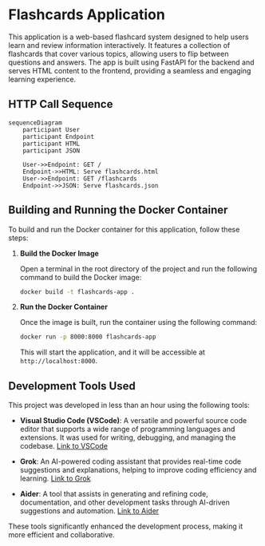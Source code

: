 # Flashcards Application

This application is a web-based flashcard system designed to help users learn and review information interactively. It features a collection of flashcards that cover various topics, allowing users to flip between questions and answers. The app is built using FastAPI for the backend and serves HTML content to the frontend, providing a seamless and engaging learning experience.

## HTTP Call Sequence

```mermaid
sequenceDiagram
    participant User
    participant Endpoint
    participant HTML
    participant JSON

    User->>Endpoint: GET /
    Endpoint->>HTML: Serve flashcards.html
    User->>Endpoint: GET /flashcards
    Endpoint->>JSON: Serve flashcards.json
```

## Building and Running the Docker Container

To build and run the Docker container for this application, follow these steps:

1. **Build the Docker Image**

   Open a terminal in the root directory of the project and run the following command to build the Docker image:

   ```bash
   docker build -t flashcards-app .
   ```

2. **Run the Docker Container**

   Once the image is built, run the container using the following command:

   ```bash
   docker run -p 8000:8000 flashcards-app
   ```

   This will start the application, and it will be accessible at `http://localhost:8000`.

## Development Tools Used

This project was developed in less than an hour using the following tools:

- **Visual Studio Code (VSCode)**: A versatile and powerful source code editor that supports a wide range of programming languages and extensions. It was used for writing, debugging, and managing the codebase. [Link to VSCode](https://code.visualstudio.com/)

- **Grok**: An AI-powered coding assistant that provides real-time code suggestions and explanations, helping to improve coding efficiency and learning. [Link to Grok](https://x.ai/)

- **Aider**: A tool that assists in generating and refining code, documentation, and other development tasks through AI-driven suggestions and automation. [Link to Aider](https://aider.chat/)

These tools significantly enhanced the development process, making it more efficient and collaborative.

